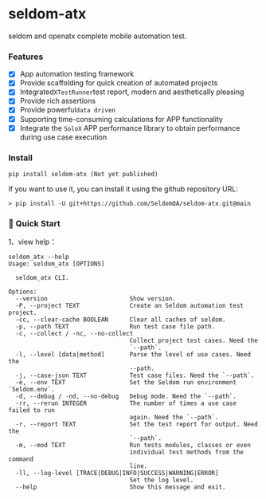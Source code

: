 # seldom-atx
seldom and openatx complete mobile automation test.

### Features

- [x] App automation testing framework
- [x] Provide scaffolding for quick creation of automated projects
- [x] Integrated`XTestRunner`test report, modern and aesthetically pleasing
- [x] Provide rich assertions
- [x] Provide powerful`data driven`
- [x] Supporting time-consuming calculations for APP functionality
- [x] Integrate the `SoloX` APP performance library to obtain performance during use case execution

### Install

```shell
pip install seldom-atx (Not yet published)
```

If you want to use it, you can install it using the github repository URL:

```shell
> pip install -U git+https://github.com/SeldomQA/seldom-atx.git@main
```


### 🤖 Quick Start

1、view help：

```shell
seldom_atx --help
Usage: seldom_atx [OPTIONS]

  seldom_atx CLI.

Options:
  --version                       Show version.
  -P, --project TEXT              Create an Seldom automation test project.
  -cc, --clear-cache BOOLEAN      Clear all caches of seldom.
  -p, --path TEXT                 Run test case file path.
  -c, --collect / -nc, --no-collect
                                  Collect project test cases. Need the
                                  `--path`.
  -l, --level [data|method]       Parse the level of use cases. Need the
                                  --path.
  -j, --case-json TEXT            Test case files. Need the `--path`.
  -e, --env TEXT                  Set the Seldom run environment `Seldom.env`.
  -d, --debug / -nd, --no-debug   Debug mode. Need the `--path`.
  -rr, --rerun INTEGER            The number of times a use case failed to run
                                  again. Need the `--path`.
  -r, --report TEXT               Set the test report for output. Need the
                                  `--path`.
  -m, --mod TEXT                  Run tests modules, classes or even
                                  individual test methods from the command
                                  line.
  -ll, --log-level [TRACE|DEBUG|INFO|SUCCESS|WARNING|ERROR]
                                  Set the log level.
  --help                          Show this message and exit.
```